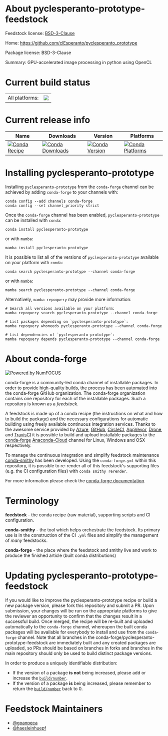 About pyclesperanto-prototype-feedstock
=======================================

Feedstock license: [BSD-3-Clause](https://github.com/conda-forge/pyclesperanto-prototype-feedstock/blob/main/LICENSE.txt)

Home: https://github.com/clEsperanto/pyclesperanto_prototype

Package license: BSD-3-Clause

Summary: GPU-accelerated image processing in python using OpenCL

Current build status
====================


<table><tr><td>All platforms:</td>
    <td>
      <a href="https://dev.azure.com/conda-forge/feedstock-builds/_build/latest?definitionId=15415&branchName=main">
        <img src="https://dev.azure.com/conda-forge/feedstock-builds/_apis/build/status/pyclesperanto-prototype-feedstock?branchName=main">
      </a>
    </td>
  </tr>
</table>

Current release info
====================

| Name | Downloads | Version | Platforms |
| --- | --- | --- | --- |
| [![Conda Recipe](https://img.shields.io/badge/recipe-pyclesperanto--prototype-green.svg)](https://anaconda.org/conda-forge/pyclesperanto-prototype) | [![Conda Downloads](https://img.shields.io/conda/dn/conda-forge/pyclesperanto-prototype.svg)](https://anaconda.org/conda-forge/pyclesperanto-prototype) | [![Conda Version](https://img.shields.io/conda/vn/conda-forge/pyclesperanto-prototype.svg)](https://anaconda.org/conda-forge/pyclesperanto-prototype) | [![Conda Platforms](https://img.shields.io/conda/pn/conda-forge/pyclesperanto-prototype.svg)](https://anaconda.org/conda-forge/pyclesperanto-prototype) |

Installing pyclesperanto-prototype
==================================

Installing `pyclesperanto-prototype` from the `conda-forge` channel can be achieved by adding `conda-forge` to your channels with:

```
conda config --add channels conda-forge
conda config --set channel_priority strict
```

Once the `conda-forge` channel has been enabled, `pyclesperanto-prototype` can be installed with `conda`:

```
conda install pyclesperanto-prototype
```

or with `mamba`:

```
mamba install pyclesperanto-prototype
```

It is possible to list all of the versions of `pyclesperanto-prototype` available on your platform with `conda`:

```
conda search pyclesperanto-prototype --channel conda-forge
```

or with `mamba`:

```
mamba search pyclesperanto-prototype --channel conda-forge
```

Alternatively, `mamba repoquery` may provide more information:

```
# Search all versions available on your platform:
mamba repoquery search pyclesperanto-prototype --channel conda-forge

# List packages depending on `pyclesperanto-prototype`:
mamba repoquery whoneeds pyclesperanto-prototype --channel conda-forge

# List dependencies of `pyclesperanto-prototype`:
mamba repoquery depends pyclesperanto-prototype --channel conda-forge
```


About conda-forge
=================

[![Powered by
NumFOCUS](https://img.shields.io/badge/powered%20by-NumFOCUS-orange.svg?style=flat&colorA=E1523D&colorB=007D8A)](https://numfocus.org)

conda-forge is a community-led conda channel of installable packages.
In order to provide high-quality builds, the process has been automated into the
conda-forge GitHub organization. The conda-forge organization contains one repository
for each of the installable packages. Such a repository is known as a *feedstock*.

A feedstock is made up of a conda recipe (the instructions on what and how to build
the package) and the necessary configurations for automatic building using freely
available continuous integration services. Thanks to the awesome service provided by
[Azure](https://azure.microsoft.com/en-us/services/devops/), [GitHub](https://github.com/),
[CircleCI](https://circleci.com/), [AppVeyor](https://www.appveyor.com/),
[Drone](https://cloud.drone.io/welcome), and [TravisCI](https://travis-ci.com/)
it is possible to build and upload installable packages to the
[conda-forge](https://anaconda.org/conda-forge) [Anaconda-Cloud](https://anaconda.org/)
channel for Linux, Windows and OSX respectively.

To manage the continuous integration and simplify feedstock maintenance
[conda-smithy](https://github.com/conda-forge/conda-smithy) has been developed.
Using the ``conda-forge.yml`` within this repository, it is possible to re-render all of
this feedstock's supporting files (e.g. the CI configuration files) with ``conda smithy rerender``.

For more information please check the [conda-forge documentation](https://conda-forge.org/docs/).

Terminology
===========

**feedstock** - the conda recipe (raw material), supporting scripts and CI configuration.

**conda-smithy** - the tool which helps orchestrate the feedstock.
                   Its primary use is in the construction of the CI ``.yml`` files
                   and simplify the management of *many* feedstocks.

**conda-forge** - the place where the feedstock and smithy live and work to
                  produce the finished article (built conda distributions)


Updating pyclesperanto-prototype-feedstock
==========================================

If you would like to improve the pyclesperanto-prototype recipe or build a new
package version, please fork this repository and submit a PR. Upon submission,
your changes will be run on the appropriate platforms to give the reviewer an
opportunity to confirm that the changes result in a successful build. Once
merged, the recipe will be re-built and uploaded automatically to the
`conda-forge` channel, whereupon the built conda packages will be available for
everybody to install and use from the `conda-forge` channel.
Note that all branches in the conda-forge/pyclesperanto-prototype-feedstock are
immediately built and any created packages are uploaded, so PRs should be based
on branches in forks and branches in the main repository should only be used to
build distinct package versions.

In order to produce a uniquely identifiable distribution:
 * If the version of a package **is not** being increased, please add or increase
   the [``build/number``](https://docs.conda.io/projects/conda-build/en/latest/resources/define-metadata.html#build-number-and-string).
 * If the version of a package **is** being increased, please remember to return
   the [``build/number``](https://docs.conda.io/projects/conda-build/en/latest/resources/define-metadata.html#build-number-and-string)
   back to 0.

Feedstock Maintainers
=====================

* [@goanpeca](https://github.com/goanpeca/)
* [@haesleinhuepf](https://github.com/haesleinhuepf/)

